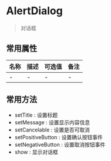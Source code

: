 # AlertDialog

> 对话框

## 常用属性

| 名称 | 描述 | 可选值 | 备注 |
|------|------|------|------|
| - | - | - | - |

## 常用方法

- setTitle : 设置标题
- setMessage : 设置显示内容信息
- setCancelable : 设置是否可取消
- setPositiveButton : 设置确认按钮事件
- setNegativeButton : 设置取消按钮事件
- show : 显示对话框

